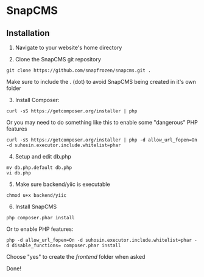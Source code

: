 SnapCMS
========

## Installation

1. Navigate to your website's home directory

2. Clone the SnapCMS git repository
```
git clone https://github.com/snapfrozen/snapcms.git .
```
Make sure to include the . (dot) to avoid SnapCMS being created in it's own folder

3. Install Composer:
```
curl -sS https://getcomposer.org/installer | php
```
Or you may need to do something like this to enable some "dangerous" PHP features
```
curl -sS https://getcomposer.org/installer | php -d allow_url_fopen=On -d suhosin.executor.include.whitelist=phar
```

4. Setup and edit db.php
```
mv db.php.default db.php
vi db.php
```

5. Make sure backend/yiic is executable
```
chmod u+x backend/yiic
```

6. Install SnapCMS
```
php composer.phar install
```
Or to enable PHP features:
```
php -d allow_url_fopen=On -d suhosin.executor.include.whitelist=phar -d disable_functions= composer.phar install
```
Choose "yes" to create the *frontend* folder when asked


Done!